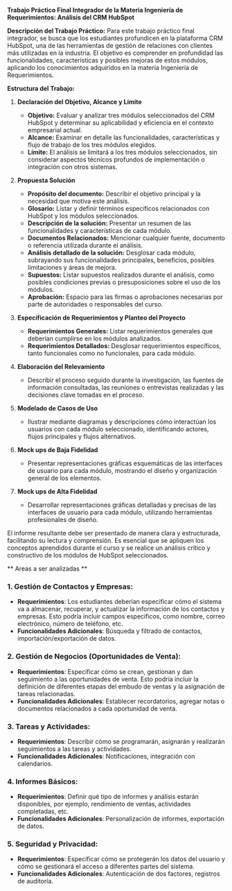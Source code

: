 **Trabajo Práctico Final Integrador de la Materia Ingeniería de Requerimientos: Análisis del CRM HubSpot**

**Descripción del Trabajo Práctico:**
Para este trabajo práctico final integrador, se busca que los estudiantes profundicen en la plataforma CRM HubSpot, una de las herramientas de gestión de relaciones con clientes más utilizadas en la industria. El objetivo es comprender en profundidad las funcionalidades, características y posibles mejoras de estos módulos, aplicando los conocimientos adquiridos en la materia Ingeniería de Requerimientos.

**Estructura del Trabajo:**

1. **Declaración del Objetivo, Alcance y Límite**
   - **Objetivo:** Evaluar y analizar tres módulos seleccionados del CRM HubSpot y determinar su aplicabilidad y eficiencia en el contexto empresarial actual.
   - **Alcance:** Examinar en detalle las funcionalidades, características y flujo de trabajo de los tres módulos elegidos.
   - **Límite:** El análisis se limitará a los tres módulos seleccionados, sin considerar aspectos técnicos profundos de implementación o integración con otros sistemas.

2. **Propuesta Solución**
   - **Propósito del documento:** Describir el objetivo principal y la necesidad que motiva este análisis.
   - **Glosario:** Listar y definir términos específicos relacionados con HubSpot y los módulos seleccionados.
   - **Descripción de la solución:** Presentar un resumen de las funcionalidades y características de cada módulo.
   - **Documentos Relacionados:** Mencionar cualquier fuente, documento o referencia utilizada durante el análisis.
   - **Análisis detallado de la solución:** Desglosar cada módulo, subrayando sus funcionalidades principales, beneficios, posibles limitaciones y áreas de mejora.
   - **Supuestos:** Listar supuestos realizados durante el análisis, como posibles condiciones previas o presuposiciones sobre el uso de los módulos.
   - **Aprobación:** Espacio para las firmas o aprobaciones necesarias por parte de autoridades o responsables del curso.

3. **Especificación de Requerimientos y Planteo del Proyecto**
   - **Requerimientos Generales:** Listar requerimientos generales que deberían cumplirse en los módulos analizados.
   - **Requerimientos Detallados:** Desglosar requerimientos específicos, tanto funcionales como no funcionales, para cada módulo.

5. **Elaboración del Relevamiento**
   - Describir el proceso seguido durante la investigación, las fuentes de información consultadas, las reuniones o entrevistas realizadas y las decisiones clave tomadas en el proceso.

6. **Modelado de Casos de Uso**
   - Ilustrar mediante diagramas y descripciones cómo interactúan los usuarios con cada módulo seleccionado, identificando actores, flujos principales y flujos alternativos.

7. **Mock ups de Baja Fidelidad**
   - Presentar representaciones gráficas esquemáticas de las interfaces de usuario para cada módulo, mostrando el diseño y organización general de los elementos.

8. **Mock ups de Alta Fidelidad**
   - Desarrollar representaciones gráficas detalladas y precisas de las interfaces de usuario para cada módulo, utilizando herramientas profesionales de diseño.

El informe resultante debe ser presentado de manera clara y estructurada, facilitando su lectura y comprensión. Es esencial que se apliquen los conceptos aprendidos durante el curso y se realice un análisis crítico y constructivo de los módulos de HubSpot seleccionados.

** Areas a ser analizadas **
### 1. **Gestión de Contactos y Empresas**:
- **Requerimientos**: Los estudiantes deberían especificar cómo el sistema va a almacenar, recuperar, y actualizar la información de los contactos y empresas. Esto podría incluir campos específicos, como nombre, correo electrónico, número de teléfono, etc.
- **Funcionalidades Adicionales**: Búsqueda y filtrado de contactos, importación/exportación de datos.

### 2. **Gestión de Negocios (Oportunidades de Venta)**:
- **Requerimientos**: Especificar cómo se crean, gestionan y dan seguimiento a las oportunidades de venta. Esto podría incluir la definición de diferentes etapas del embudo de ventas y la asignación de tareas relacionadas.
- **Funcionalidades Adicionales**: Establecer recordatorios, agregar notas o documentos relacionados a cada oportunidad de venta.

### 3. **Tareas y Actividades**:
- **Requerimientos**: Describir cómo se programarán, asignarán y realizarán seguimientos a las tareas y actividades.
- **Funcionalidades Adicionales**: Notificaciones, integración con calendarios.

### 4. **Informes Básicos**:
- **Requerimientos**: Definir qué tipo de informes y análisis estarán disponibles, por ejemplo, rendimiento de ventas, actividades completadas, etc.
- **Funcionalidades Adicionales**: Personalización de informes, exportación de datos.

### 5. **Seguridad y Privacidad**:
- **Requerimientos**: Especificar cómo se protegerán los datos del usuario y cómo se gestionará el acceso a diferentes partes del sistema.
- **Funcionalidades Adicionales**: Autenticación de dos factores, registros de auditoría.

